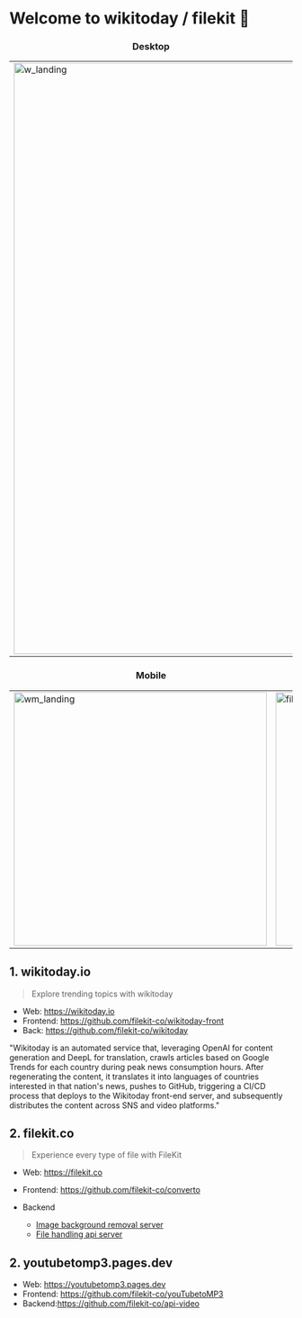  # Welcome to wikitoday / filekit 👋 

<center>
<h3> Desktop </h3>

<table>
  <tr>
    <td><img width="1050" alt="w_landing" src="https://github.com/filekit-co/.github/assets/37536298/70fa19a3-3352-4454-91de-5cb95842bc11"></td>   
    <td><img width="900" alt="filekit" src="https://github.com/filekit-co/.github/assets/37536298/7cdf66cc-8e3c-4d8b-b182-40a5266c9299"></td>
   <td><img width="700" alt="youtube" src="https://github.com/filekit-co/.github/assets/37536298/b2a1ad25-a1c2-4fbc-8da1-d955301ee2c7"></td>
  </tr>

</table>

<h3> Mobile </h3>

<table>
<tr>
    <td><img height="450" alt="wm_landing" src="https://github.com/filekit-co/.github/assets/37536298/32b5e98e-ef7e-414f-9fbf-f73b2ab4cfc4"></td>
    <td><img height="450" alt="filekit-mobile" src="https://github.com/filekit-co/.github/assets/37536298/425e3df3-da56-4915-be09-72ffd2ec65fc"></td>
</tr>
</table>

</center>


## 1. wikitoday.io
> Explore trending topics with wikitoday

- Web: https://wikitoday.io
- Frontend: https://github.com/filekit-co/wikitoday-front
- Back: https://github.com/filekit-co/wikitoday


"Wikitoday is an automated service that, leveraging OpenAI for content generation and DeepL for translation, crawls articles based on Google Trends for each country during peak news consumption hours. After regenerating the content, it translates it into languages of countries interested in that nation's news, pushes to GitHub, triggering a CI/CD process that deploys to the Wikitoday front-end server, and subsequently distributes the content across SNS and video platforms."



## 2. filekit.co
> Experience every type of file with FileKit

- Web: https://filekit.co
 
- Frontend: https://github.com/filekit-co/converto
- Backend
  - [Image background removal server](https://github.com/filekit-co/api-bg-remove)
  - [File handling api server](https://github.com/filekit-co/api-file/tree/main)

## 2. youtubetomp3.pages.dev

- Web: https://youtubetomp3.pages.dev
- Frontend: https://github.com/filekit-co/youTubetoMP3
- Backend:https://github.com/filekit-co/api-video
